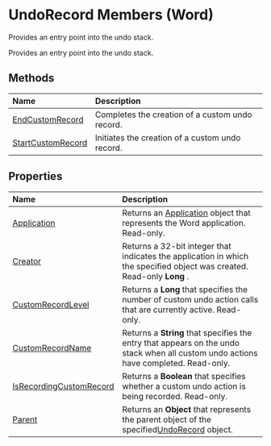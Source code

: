 
# UndoRecord Members (Word)
Provides an entry point into the undo stack.

Provides an entry point into the undo stack.


## Methods



|**Name**|**Description**|
|:-----|:-----|
|[EndCustomRecord](af11d231-f799-d592-2bc5-de08030b41e4.md)|Completes the creation of a custom undo record.|
|[StartCustomRecord](cd8d4337-4bbc-1943-6e0a-bc764861e886.md)|Initiates the creation of a custom undo record.|

## Properties



|**Name**|**Description**|
|:-----|:-----|
|[Application](ffabdf37-3ac6-318f-3481-6dde1993debf.md)|Returns an [Application](d1cf6f8f-4e88-bf01-93b4-90a83f79cb44.md) object that represents the Word application. Read-only.|
|[Creator](8397c8ee-37d4-ec13-161a-4bd941226e2c.md)|Returns a 32-bit integer that indicates the application in which the specified object was created. Read-only  **Long** .|
|[CustomRecordLevel](e0636c02-b1fb-2f88-c8a5-b52c88b65530.md)|Returns a  **Long** that specifies the number of custom undo action calls that are currently active. Read-only.|
|[CustomRecordName](97da07e1-3b9f-de7d-c2d8-af6af2bb2374.md)|Returns a  **String** that specifies the entry that appears on the undo stack when all custom undo actions have completed. Read-only.|
|[IsRecordingCustomRecord](08693e04-4a76-f7ab-9671-cdad35ac87ea.md)|Returns a  **Boolean** that specifies whether a custom undo action is being recorded. Read-only.|
|[Parent](aa940b20-df12-a8ed-fe98-242102ca0df1.md)|Returns an  **Object** that represents the parent object of the specified[UndoRecord](77bf9801-e940-e661-6bbe-20a8714d5dbd.md) object.|

